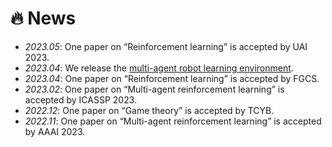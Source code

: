 # 🔥 News
- *2023.05*: One paper on “Reinforcement learning” is accepted by UAI 2023.
- *2023.04*: We release the [multi-agent robot learning environment](https://github.com/shangdongyang/multi_agent_robot_env).
- *2023.04*: One paper on “Reinforcement learning” is accepted by FGCS.
- *2023.02*: One paper on “Multi-agent reinforcement learning” is accepted by ICASSP 2023.
- *2022.12*: One paper on “Game theory” is accepted by TCYB.
- *2022.11*: One paper on “Multi-agent reinforcement learning” is accepted by AAAI 2023.

